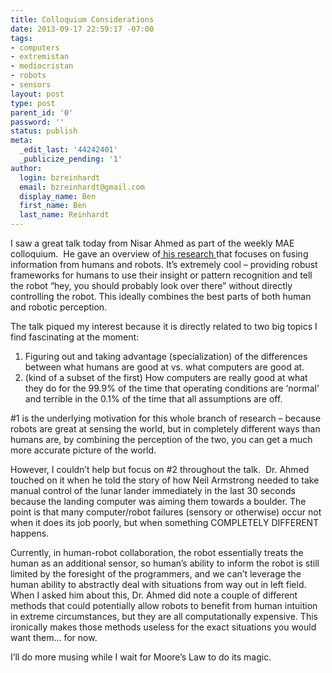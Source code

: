 ```yaml
---
title: Colloquium Considerations
date: 2013-09-17 22:59:17 -07:00
tags:
- computers
- extremistan
- mediocristan
- robots
- sensors
layout: post
type: post
parent_id: '0'
password: ''
status: publish
meta:
  _edit_last: '44242401'
  _publicize_pending: '1'
author:
  login: bzreinhardt
  email: bzreinhardt@gmail.com
  display_name: Ben
  first_name: Ben
  last_name: Reinhardt
---
```


<p>I saw a great talk today from Nisar Ahmed as part of the weekly MAE colloquium.  He gave an overview of<a href="http://www.cohrint.info/" target="_blank"> his research </a>that focuses on fusing information from humans and robots. It’s extremely cool – providing robust frameworks for humans to use their insight or pattern recognition and tell the robot “hey, you should probably look over there” without directly controlling the robot. This ideally combines the best parts of both human and robotic perception.</p>
<p>The talk piqued my interest because it is directly related to two big topics I find fascinating at the moment:</p>
<ol>
<li>Figuring out and taking advantage (specialization) of the differences between what humans are good at vs. what computers are good at.</li>
<li>(kind of a subset of the first) How computers are really good at what they do for the 99.9% of the time that operating conditions are ‘normal’ and terrible in the 0.1% of the time that all assumptions are off.</li>
</ol>
<p>#1 is the underlying motivation for this whole branch of research – because robots are great at sensing the world, but in completely different ways than humans are, by combining the perception of the two, you can get a much more accurate picture of the world.</p>
<p>However, I couldn’t help but focus on #2 throughout the talk.  Dr. Ahmed touched on it when he told the story of how Neil Armstrong needed to take manual control of the lunar lander immediately in the last 30 seconds because the landing computer was aiming them towards a boulder. The point is that many computer/robot failures (sensory or otherwise) occur not when it does its job poorly, but when something COMPLETELY DIFFERENT happens.</p>
<p>Currently, in human-robot collaboration, the robot essentially treats the human as an additional sensor, so human’s ability to inform the robot is still limited by the foresight of the programmers, and we can’t leverage the human ability to abstractly deal with situations from way out in left field. When I asked him about this, Dr. Ahmed did note a couple of different methods that could potentially allow robots to benefit from human intuition in extreme circumstances, but they are all computationally expensive. This ironically makes those methods useless for the exact situations you would want them... for now.</p>
<p>I’ll do more musing while I wait for Moore’s Law to do its magic.</p>
